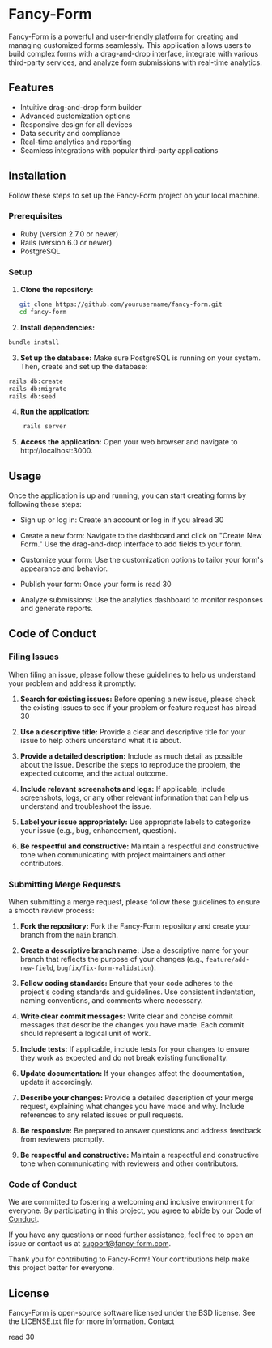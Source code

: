# Fancy-Form

Fancy-Form is a powerful and user-friendly platform for creating and managing customized forms seamlessly. This application allows users to build complex forms with a drag-and-drop interface, integrate with various third-party services, and analyze form submissions with real-time analytics.

## Features

- Intuitive drag-and-drop form builder
- Advanced customization options
- Responsive design for all devices
- Data security and compliance
- Real-time analytics and reporting
- Seamless integrations with popular third-party applications

## Installation

Follow these steps to set up the Fancy-Form project on your local machine.

### Prerequisites

- Ruby (version 2.7.0 or newer)
- Rails (version 6.0 or newer)
- PostgreSQL

### Setup

1. **Clone the repository:**
```bash
   git clone https://github.com/yourusername/fancy-form.git
   cd fancy-form
```

2. **Install dependencies:**

```bash
bundle install
```

3. **Set up the database:**
Make sure PostgreSQL is running on your system. Then, create and set up the database:

```bash
rails db:create
rails db:migrate
rails db:seed
```

4. **Run the application:**
```bash
    rails server
```

5. **Access the application:** Open your web browser and navigate to http://localhost:3000.

## Usage

Once the application is up and running, you can start creating forms by following these steps:

* Sign up or log in: Create an account or log in if you alread 30

* Create a new form:
    Navigate to the dashboard and click on "Create New Form." Use the drag-and-drop interface to add fields to your form.

 *  Customize your form:
    Use the customization options to tailor your form's appearance and behavior.

*    Publish your form:
    Once your form is read 30

 *   Analyze submissions:
    Use the analytics dashboard to monitor responses and generate reports.

## Code of Conduct

### Filing Issues

When filing an issue, please follow these guidelines to help us understand your problem and address it promptly:

1. **Search for existing issues:** Before opening a new issue, please check the existing issues to see if your problem or feature request has alread 30

2. **Use a descriptive title:** Provide a clear and descriptive title for your issue to help others understand what it is about.

3. **Provide a detailed description:** Include as much detail as possible about the issue. Describe the steps to reproduce the problem, the expected outcome, and the actual outcome.

4. **Include relevant screenshots and logs:** If applicable, include screenshots, logs, or any other relevant information that can help us understand and troubleshoot the issue.

5. **Label your issue appropriately:** Use appropriate labels to categorize your issue (e.g., bug, enhancement, question).

6. **Be respectful and constructive:** Maintain a respectful and constructive tone when communicating with project maintainers and other contributors.

### Submitting Merge Requests

When submitting a merge request, please follow these guidelines to ensure a smooth review process:

1. **Fork the repository:** Fork the Fancy-Form repository and create your branch from the `main` branch.

2. **Create a descriptive branch name:** Use a descriptive name for your branch that reflects the purpose of your changes (e.g., `feature/add-new-field`, `bugfix/fix-form-validation`).

3. **Follow coding standards:** Ensure that your code adheres to the project's coding standards and guidelines. Use consistent indentation, naming conventions, and comments where necessary.

4. **Write clear commit messages:** Write clear and concise commit messages that describe the changes you have made. Each commit should represent a logical unit of work.

5. **Include tests:** If applicable, include tests for your changes to ensure they work as expected and do not break existing functionality.

6. **Update documentation:** If your changes affect the documentation, update it accordingly.

7. **Describe your changes:** Provide a detailed description of your merge request, explaining what changes you have made and why. Include references to any related issues or pull requests.

8. **Be responsive:** Be prepared to answer questions and address feedback from reviewers promptly.

9. **Be respectful and constructive:** Maintain a respectful and constructive tone when communicating with reviewers and other contributors.

### Code of Conduct

We are committed to fostering a welcoming and inclusive environment for everyone. By participating in this project, you agree to abide by our [Code of Conduct](CODE_OF_CONDUCT.md).

If you have any questions or need further assistance, feel free to open an issue or contact us at support@fancy-form.com.

Thank you for contributing to Fancy-Form! Your contributions help make this project better for everyone.

## License
Fancy-Form is open-source software licensed under the BSD license. See the LICENSE.txt file for more information.
Contact

read 30